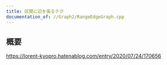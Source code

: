 ```yaml
---
title: 区間に辺を張るテク
documentation_of: //Graph2/RangeEdgeGraph.cpp
---
```


## 概要  

https://lorent-kyopro.hatenablog.com/entry/2020/07/24/170656

